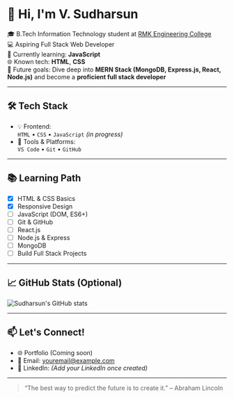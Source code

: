 # 👋 Hi, I'm V. Sudharsun

🎓 B.Tech Information Technology student at [RMK Engineering College](https://rmkec.ac.in/)  
💻 Aspiring Full Stack Web Developer  
🌱 Currently learning: **JavaScript**  
🌐 Known tech: **HTML**, **CSS**  
🚀 Future goals: Dive deep into **MERN Stack (MongoDB, Express.js, React, Node.js)** and become a **proficient full stack developer**

---

## 🛠️ Tech Stack

- 💡 Frontend:  
  `HTML` • `CSS` • `JavaScript` *(in progress)*  
- 🔧 Tools & Platforms:  
  `VS Code` • `Git` • `GitHub`

---

## 📚 Learning Path

- [x] HTML & CSS Basics  
- [x] Responsive Design  
- [ ] JavaScript (DOM, ES6+)  
- [ ] Git & GitHub  
- [ ] React.js  
- [ ] Node.js & Express  
- [ ] MongoDB  
- [ ] Build Full Stack Projects

---

## 📈 GitHub Stats (Optional)

![Sudharsun's GitHub stats](https://github-readme-stats.vercel.app/api?username=sudharsunv&show_icons=true&theme=tokyonight)

---

## 📫 Let's Connect!

- 🌐 Portfolio (Coming soon)
- 📧 Email: [youremail@example.com](mailto:youremail@example.com)
- 💼 LinkedIn: *(Add your LinkedIn once created)*

---

> “The best way to predict the future is to create it.” – Abraham Lincoln

